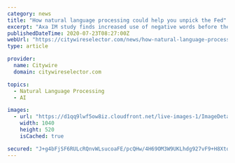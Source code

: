 ```yaml
---
category: news
title: "How natural language processing could help you unpick the Fed"
excerpt: "Axa IM study finds increased use of negative words before the dot-com crisis in 2001 and the global financial crisis in 2008."
publishedDateTime: 2020-07-23T08:27:00Z
webUrl: "https://citywireselector.com/news/how-natural-language-processing-could-help-you-unpick-the-fed/a1382858"
type: article

provider:
  name: Citywire
  domain: citywireselector.com

topics:
  - Natural Language Processing
  - AI

images:
  - url: "https://d1qq9lwf5ow8iz.cloudfront.net/live-images-1/ImageDetail_5b6a85cb-8d53-481d-af02-f5d5fb49e6ca_Large"
    width: 1040
    height: 520
    isCached: true

secured: "J+g4bFjSF6RULcRQnvWLsucoaFE/pcQHw/4H69OM3W9UKLhdg927vF9+H8Xtqgl9eDmtZGkkUeQ8wFWN46ro4tTMgRivCDgt0GDSb/6xyekUVFkqS+2TtTcSuaUPM/3r/pXWi/NYKGNBnqmu3lTNjrEXL1lzABNwrViPEurguAZnHrTKsScieuMcTHM40Bd6h1IKECUc8+zXEvmI+AgbqyAexeTLTsdDlJybfGpIdfO+lAFmZz78ZoPkVV/vcBdxRanlp94CYhqFZkiCIq95B1nH/ijYGvNlVw7eBzhM12A+vHUQ2gN8YFAFmCmWhSzQw5nutIGVb5LX/y+p941aww==;A2mevIiFtLdF2l9foZnjNw=="
---
```


